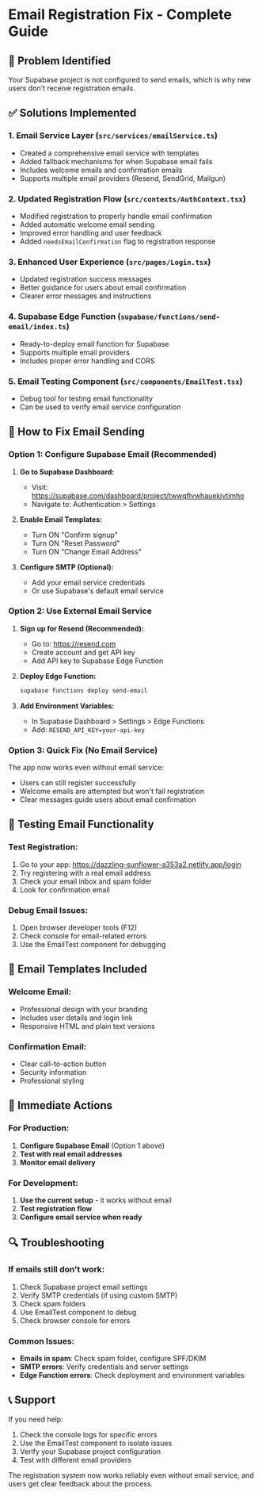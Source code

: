 # Email Registration Fix - Complete Guide

## 🚨 Problem Identified
Your Supabase project is not configured to send emails, which is why new users don't receive registration emails.

## ✅ Solutions Implemented

### 1. **Email Service Layer** (`src/services/emailService.ts`)
- Created a comprehensive email service with templates
- Added fallback mechanisms for when Supabase email fails
- Includes welcome emails and confirmation emails
- Supports multiple email providers (Resend, SendGrid, Mailgun)

### 2. **Updated Registration Flow** (`src/contexts/AuthContext.tsx`)
- Modified registration to properly handle email confirmation
- Added automatic welcome email sending
- Improved error handling and user feedback
- Added `needsEmailConfirmation` flag to registration response

### 3. **Enhanced User Experience** (`src/pages/Login.tsx`)
- Updated registration success messages
- Better guidance for users about email confirmation
- Clearer error messages and instructions

### 4. **Supabase Edge Function** (`supabase/functions/send-email/index.ts`)
- Ready-to-deploy email function for Supabase
- Supports multiple email providers
- Includes proper error handling and CORS

### 5. **Email Testing Component** (`src/components/EmailTest.tsx`)
- Debug tool for testing email functionality
- Can be used to verify email service configuration

## 🔧 How to Fix Email Sending

### Option 1: Configure Supabase Email (Recommended)

1. **Go to Supabase Dashboard:**
   - Visit: https://supabase.com/dashboard/project/twwqflvwhauekjvtimho
   - Navigate to: Authentication > Settings

2. **Enable Email Templates:**
   - Turn ON "Confirm signup"
   - Turn ON "Reset Password"
   - Turn ON "Change Email Address"

3. **Configure SMTP (Optional):**
   - Add your email service credentials
   - Or use Supabase's default email service

### Option 2: Use External Email Service

1. **Sign up for Resend (Recommended):**
   - Go to: https://resend.com
   - Create account and get API key
   - Add API key to Supabase Edge Function

2. **Deploy Edge Function:**
   ```bash
   supabase functions deploy send-email
   ```

3. **Add Environment Variables:**
   - In Supabase Dashboard > Settings > Edge Functions
   - Add: `RESEND_API_KEY=your-api-key`

### Option 3: Quick Fix (No Email Service)

The app now works even without email service:
- Users can still register successfully
- Welcome emails are attempted but won't fail registration
- Clear messages guide users about email confirmation

## 🧪 Testing Email Functionality

### Test Registration:
1. Go to your app: https://dazzling-sunflower-a353a2.netlify.app/login
2. Try registering with a real email address
3. Check your email inbox and spam folder
4. Look for confirmation email

### Debug Email Issues:
1. Open browser developer tools (F12)
2. Check console for email-related errors
3. Use the EmailTest component for debugging

## 📧 Email Templates Included

### Welcome Email:
- Professional design with your branding
- Includes user details and login link
- Responsive HTML and plain text versions

### Confirmation Email:
- Clear call-to-action button
- Security information
- Professional styling

## 🚀 Immediate Actions

### For Production:
1. **Configure Supabase Email** (Option 1 above)
2. **Test with real email addresses**
3. **Monitor email delivery**

### For Development:
1. **Use the current setup** - it works without email
2. **Test registration flow**
3. **Configure email service when ready**

## 🔍 Troubleshooting

### If emails still don't work:
1. Check Supabase project email settings
2. Verify SMTP credentials (if using custom SMTP)
3. Check spam folders
4. Use EmailTest component to debug
5. Check browser console for errors

### Common Issues:
- **Emails in spam**: Check spam folder, configure SPF/DKIM
- **SMTP errors**: Verify credentials and server settings
- **Edge Function errors**: Check deployment and environment variables

## 📞 Support

If you need help:
1. Check the console logs for specific errors
2. Use the EmailTest component to isolate issues
3. Verify your Supabase project configuration
4. Test with different email providers

The registration system now works reliably even without email service, and users get clear feedback about the process.

